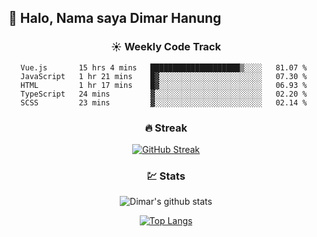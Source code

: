 ## 👋 Halo, Nama saya **Dimar Hanung**

<center>

### :sunny: Weekly Code Track
<!--START_SECTION:waka-->
```text
Vue.js       15 hrs 4 mins   ████████████████████▒░░░░   81.07 % 
JavaScript   1 hr 21 mins    █▓░░░░░░░░░░░░░░░░░░░░░░░   07.30 % 
HTML         1 hr 17 mins    █▓░░░░░░░░░░░░░░░░░░░░░░░   06.93 % 
TypeScript   24 mins         ▓░░░░░░░░░░░░░░░░░░░░░░░░   02.20 % 
SCSS         23 mins         ▓░░░░░░░░░░░░░░░░░░░░░░░░   02.14 % 
```
<!--END_SECTION:waka-->

### :fire: Streak

[![GitHub Streak](http://github-readme-streak-stats.herokuapp.com?user=dimar-hanung)](https://git.io/streak-stats)

### :chart: Stats

![Dimar's github stats](https://github-readme-stats.vercel.app/api?username=dimar-hanung&show_icons=true&theme=vue)

[![Top Langs](https://github-readme-stats.vercel.app/api/top-langs/?username=dimar-hanung)](#)

</center>
